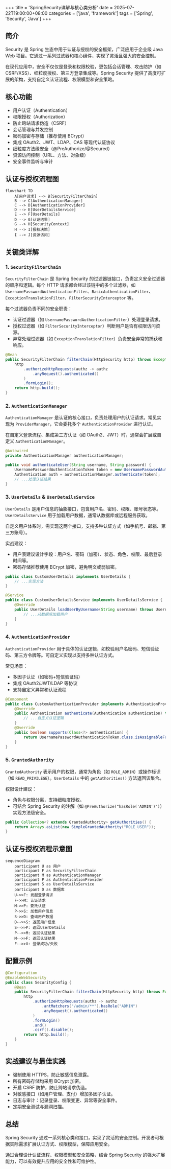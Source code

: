 +++
title = 'SpringSecurity详解与核心类分析'
date = 2025-07-22T19:00:00+08:00
categories = ['java', 'framework']
tags = ['Spring', 'Security', 'Java']
+++


## 简介

Security 是 Spring 生态中用于认证与授权的安全框架，广泛应用于企业级 Java Web 项目。它通过一系列过滤器和核心组件，实现了灵活且强大的安全控制。

在现代应用中，安全不仅仅是登录和权限校验，更包括会话管理、攻击防护（如 CSRF/XSS）、细粒度授权、第三方登录集成等。Spring Security 提供了高度可扩展的架构，支持自定义认证流程、权限模型和安全策略。

## 核心功能

- 用户认证（Authentication）
- 权限授权（Authorization）
- 防止跨站请求伪造（CSRF）
- 会话管理与并发控制
- 密码加密与存储（推荐使用 BCrypt）
- 集成 OAuth2、JWT、LDAP、CAS 等现代认证协议
- 细粒度方法级安全（@PreAuthorize/@Secured）
- 资源访问控制（URL、方法、对象级）
- 安全事件监听与审计

## 认证与授权流程图

```mermaid
flowchart TD
    A[用户请求] --> B[SecurityFilterChain]
    B --> C[AuthenticationManager]
    C --> D[AuthenticationProvider]
    D --> E[UserDetailsService]
    E --> F[UserDetails]
    D --> G[认证结果]
    G --> H[SecurityContext]
    H --> I[授权决策]
    I --> J[资源访问]
```

## 关键类详解

### 1. `SecurityFilterChain`

`SecurityFilterChain` 是 Spring Security 的过滤器链接口，负责定义安全过滤器的顺序和逻辑。每个 HTTP 请求都会经过该链中的多个过滤器，如 `UsernamePasswordAuthenticationFilter`、`BasicAuthenticationFilter`、`ExceptionTranslationFilter`、`FilterSecurityInterceptor` 等。

每个过滤器负责不同的安全职责：
- 认证过滤器（如 `UsernamePasswordAuthenticationFilter`）处理登录请求。
- 授权过滤器（如 `FilterSecurityInterceptor`）判断用户是否有权限访问资源。
- 异常处理过滤器（如 `ExceptionTranslationFilter`）负责安全异常的捕获和响应。

```java
@Bean
public SecurityFilterChain filterChain(HttpSecurity http) throws Exception {
    http
        .authorizeHttpRequests(authz -> authz
            .anyRequest().authenticated()
        )
        .formLogin();
    return http.build();
}
```

### 2. `AuthenticationManager`

`AuthenticationManager` 是认证的核心接口，负责处理用户的认证请求。常见实现为 `ProviderManager`，它会委托多个 `AuthenticationProvider` 进行认证。

在自定义登录流程、集成第三方认证（如 OAuth2、JWT）时，通常会扩展或自定义 `AuthenticationManager`。

```java
@Autowired
private AuthenticationManager authenticationManager;

public void authenticateUser(String username, String password) {
    UsernamePasswordAuthenticationToken token = new UsernamePasswordAuthenticationToken(username, password);
    Authentication auth = authenticationManager.authenticate(token);
    // ...处理认证结果
}
```

### 3. `UserDetails` & `UserDetailsService`

`UserDetails` 是用户信息的抽象接口，包含用户名、密码、权限、账号状态等。`UserDetailsService` 用于加载用户数据，通常从数据库或远程服务获取。

自定义用户体系时，需实现这两个接口，支持多种认证方式（如手机号、邮箱、第三方账号）。

实战建议：
- 用户表建议设计字段：用户名、密码（加密）、状态、角色、权限、最后登录时间等。
- 密码存储推荐使用 BCrypt 加密，避免明文或弱加密。

```java
public class CustomUserDetails implements UserDetails {
    // ...实现方法
}

@Service
public class CustomUserDetailsService implements UserDetailsService {
    @Override
    public UserDetails loadUserByUsername(String username) throws UsernameNotFoundException {
        // ...从数据库加载用户
    }
}
```

### 4. `AuthenticationProvider`

`AuthenticationProvider` 用于具体的认证逻辑，如校验用户名密码、短信验证码、第三方令牌等。可自定义实现以支持多种认证方式。

常见场景：
- 多因子认证（如密码+短信验证码）
- 集成 OAuth2/JWT/LDAP 等协议
- 支持自定义异常和认证流程

```java
@Component
public class CustomAuthenticationProvider implements AuthenticationProvider {
    @Override
    public Authentication authenticate(Authentication authentication) throws AuthenticationException {
        // ...自定义认证逻辑
    }
    @Override
    public boolean supports(Class<?> authentication) {
        return UsernamePasswordAuthenticationToken.class.isAssignableFrom(authentication);
    }
}
```

### 5. `GrantedAuthority`

`GrantedAuthority` 表示用户的权限，通常为角色（如 `ROLE_ADMIN`）或操作标识（如 `READ_PRIVILEGE`）。`UserDetails` 中的 `getAuthorities()` 方法返回该集合。

权限设计建议：
- 角色与权限分离，支持细粒度授权。
- 可结合 Spring Security 的注解（如 `@PreAuthorize("hasRole('ADMIN')")`）实现方法级安全。

```java
public Collection<? extends GrantedAuthority> getAuthorities() {
    return Arrays.asList(new SimpleGrantedAuthority("ROLE_USER"));
}
```

## 认证与授权流程示意图

```mermaid
sequenceDiagram
    participant U as 用户
    participant F as SecurityFilterChain
    participant M as AuthenticationManager
    participant P as AuthenticationProvider
    participant S as UserDetailsService
    participant D as 数据库
    U->>F: 发起登录请求
    F->>M: 认证请求
    M->>P: 委托认证
    P->>S: 加载用户信息
    S->>D: 查询用户数据
    D-->>S: 返回用户信息
    S-->>P: 返回UserDetails
    P-->>M: 返回认证结果
    M-->>F: 返回认证结果
    F-->>U: 登录成功/失败
```

## 配置示例

```java
@Configuration
@EnableWebSecurity
public class SecurityConfig {
    @Bean
    public SecurityFilterChain filterChain(HttpSecurity http) throws Exception {
        http
            .authorizeHttpRequests(authz -> authz
                .antMatchers("/admin/**").hasRole("ADMIN")
                .anyRequest().authenticated()
            )
            .formLogin()
            .and()
            .csrf().disable();
        return http.build();
    }
}
```

## 实战建议与最佳实践

- 强制使用 HTTPS，防止敏感信息泄露。
- 所有密码存储均采用 BCrypt 加密。
- 开启 CSRF 防护，防止跨站请求伪造。
- 对敏感接口（如用户管理、支付）增加多因子认证。
- 日志与审计：记录登录、权限变更、异常等安全事件。
- 定期安全测试与漏洞扫描。

## 总结

Spring Security 通过一系列核心类和接口，实现了灵活的安全控制。开发者可根据实际需求扩展认证方式、权限模型，保障应用安全。

通过合理设计认证流程、权限模型和安全策略，结合 Spring Security 的强大扩展能力，可以有效提升应用的安全性和可维护性。
